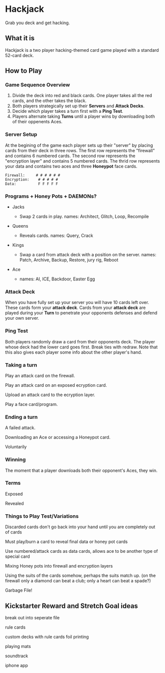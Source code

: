 # Hackjack

Grab you deck and get hacking.


## What it is

Hackjack is a two player hacking-themed card game played with a standard 52-card deck.


## How to Play

### Game Sequence Overview

1. Divide the deck into red and black cards. One player takes all the red cards, and the other takes the black.
2. Both players strategically set up their **Servers** and **Attack Decks**.
3. Decide which player takes a turn first with a **Ping Test**.
4. Players alternate taking **Turns** until a player wins by downloading both of their oppenents Aces.


### Server Setup

At the begining of the game each player sets up their "server" by placing cards from their deck in three rows. The first row represents the "firewall" and contains 6 numbered cards. The second row represents the "encryption layer" and contains 5 numbered cards. The thrid row represents your data and contains two aces and three **Honeypot** face cards.

```asci
Firewall:     # # # # # #
Encryption:    # # # # #
Data:          F F F F F
```

### Programs + Honey Pots + DAEMONs?

- Jacks
  - Swap 2 cards in play. names: Architect, Glitch, Loop, Recompile

- Queens
  - Reveals cards. names: Query, Crack 

- Kings 
  - Swap a card from attack deck with a position on the server. names: Patch, Archive, Backup, Restore, jury rig, Reboot 

- Ace 
  - names: AI, ICE, Backdoor, Easter Egg

### Attack Deck

When you have fully set up your server you will have 10 cards left over. These cards form your **attack deck**. Cards from your **attack deck** are played during your **Turn** to penetrate your opponents defenses and defend your own server.

### Ping Test

Both players randomly draw a card from their opponents deck. The player whose deck had the lower card goes first. Break ties with redraw. Note that this also gives each player some info about the other player's hand.


### Taking a turn

Play an attack card on the firewall.

Play an attack card on an exposed ecryption card.

Upload an attack card to the ecryption layer.

Play a face card/program.

### Ending a turn

A failed attack.

Downloading an Ace or accessing a Honeypot card.

Voluntarily

### Winning

The moment that a player downloads both their opponent's Aces, they win.

### Terms

Exposed

Revealed



### Things to Play Test/Variations

Discarded cards don't go back into your hand until you are completely out of cards

Must play/burn a card to reveal final data or honey pot cards

Use numbered/attack cards as data cards, allows ace to be another type of special card

Mixing Honey pots into firewall and encryption layers

Using the suits of the cards somehow, perhaps the suits match up. (on the firewall only a diamond can beat a club; only a heart can beat a spade?)

Garbage File!

## Kickstarter Reward and Stretch Goal ideas

break out into seperate file

rule cards

custom decks with rule cards foil printing

playing mats

soundtrack

iphone app




